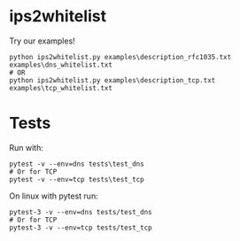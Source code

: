 # ips2whitelist

Try our examples!
```
python ips2whitelist.py examples\description_rfc1035.txt examples\dns_whitelist.txt
# OR
python ips2whitelist.py examples\description_tcp.txt examples\tcp_whitelist.txt
```

# Tests

Run with:
```
pytest -v --env=dns tests\test_dns
# Or for TCP
pytest -v --env=tcp tests\test_tcp
```

On linux with pytest run:
```
pytest-3 -v --env=dns tests/test_dns
# Or for TCP
pytest-3 -v --env=tcp tests/test_tcp
```
